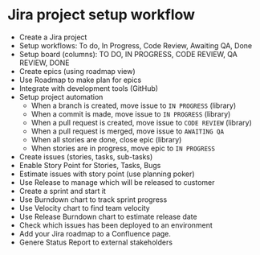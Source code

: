 # Jira project setup workflow

- Create a Jira project
- Setup workflows: To do, In Progress, Code Review, Awaiting QA, Done
- Setup board (columns): TO DO, IN PROGRESS, CODE REVIEW, QA REVIEW, DONE
- Create epics (using roadmap view)
- Use Roadmap to make plan for epics
- Integrate with development tools (GitHub)
- Setup project automation
    - When a branch is created, move issue to `IN PROGRESS` (library)
    - When a commit is made, move issue to `IN PROGRESS` (library)
    - When a pull request is created, move issue to `CODE REVIEW` (library)
    - When a pull request is merged, move issue to `AWAITING QA`
    - When all stories are done, close epic (library)
    - When stories are in progress, move epic to `IN PROGRESS`
- Create issues (stories, tasks, sub-tasks)
- Enable Story Point for Stories, Tasks, Bugs
- Estimate issues with story point (use planning poker)
- Use Release to manage which will be released to customer
- Create a sprint and start it
- Use Burndown chart to track sprint progress
- Use Velocity chart to find team velocity
- Use Release Burndown chart to estimate release date
- Check which issues has been deployed to an environment
- Add your Jira roadmap to a Confluence page.
- Genere Status Report to external stakeholders